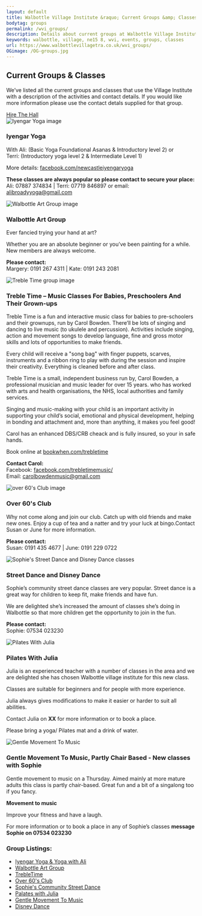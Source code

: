 ```yaml
---
layout: default
title: Walbottle Village Institute &raquo; Current Groups &amp; Classes
bodytag: groups
permalink: /wvi_groups/
description: Details about current groups at Walbottle Village Institute.
keywords: walbottle, village, ne15 8, wvi, events, groups, classes
url: https://www.walbottlevillagetra.co.uk/wvi_groups/
OGimage: /OG-groups.jpg
---
```

<div class="container-fluid">
	<div class="row intro">  
	  	<div class="col-sm-8 col-xs-12">
			<h2><strong>Current Groups &amp; Classes</strong></h2>
			  <p>We’ve listed all the current groups and classes that use the Village Institute with a description of the activities and contact details. If you would like more information please use the contact detals supplied for that group.</p>
		</div>   
	  	<div class="col-sm-4 col-xs-12">
			<a href="../wvi_hire.html" title="hire the institute hall" target="_self" class="hire" accesskey="h">Hire The Hall</a>
		</div>  
	</div> 
	<div class="row group-list">
		<div class="col-sm-8 col-xs-12">
			<div class="col-xs-12 eventWrap">
				<div class="row" id="yoga">
					<div class="article">
						<div class="col-sm-4 col-xs-12">
							<img src="../assets/images/iyengar-yoga@4x-80.jpg" loading="lazy" alt="Iyengar Yoga image" class="img-responsive">
						</div>
						<div class="col-sm-8 col-xs-12">
							<h3><strong>Iyengar Yoga</strong></h3>
							<p>With Ali: (Basic Yoga Foundational Asanas &amp; Introductory level 2) or <br>
Terri: (Introductory yoga level 2 &amp; Intermediate Level 1)</p>
							<p>More details: <a href="http://facebook.com/newcastleiyengaryoga" title="visit Iyengar Yoga Facebook page" target="_blank">facebook.com/newcastleiyengaryoga</a></p>
							<p><strong>These classes are always popular so please contact to secure your place:</strong><br>
Ali: 07887 374834  |  Terri: 07719 846897 or email: <a href="mailto:alibroadyyoga@gmail.com?subject=Enquiry From Walbottle Village Institute Website" title="email Iyengar Yoga">alibroadyyoga@gmail.com</a></p>
						</div>
					</div>
				</div>
			</div>
			<div class="col-xs-12 eventWrap">
				<div class="row" id="art">
					<div class="article">
						<div class="col-sm-4 col-xs-12">
							<img src="../assets/images/art-group@4x-80.jpg" loading="lazy" alt="Walbottle Art Group image" class="img-responsive">
						</div>
						<div class="col-sm-8 col-xs-12">
							<h3><strong>Walbottle Art Group</strong></h3>
							<p>Ever fancied trying your hand at art?</p>
							<p>Whether you are an absolute beginner or you’ve been painting for a while. <br>
New members are always welcome.</p>
							<p><strong>Please contact:</strong><br>Margery: 0191 267 4311  |  Kate: 0191 243 2081</p>
						</div>
					</div>
				</div>
			</div>
			<div class="col-xs-12 eventWrap">
				<div class="row" id="treble">
					<div class="article">
						<div class="col-sm-4 col-xs-12">
							<img src="../assets/images/treble-time@4x-80.jpg" loading="lazy" alt="Treble Time group image" class="img-responsive">
						</div>
						<div class="col-sm-8 col-xs-12">
							<h3><strong>Treble Time – Music Classes For Babies, Preschoolers And Their Grown-ups</strong></h3>
							<p>Treble Time is a fun and interactive music class for babies to pre-schoolers and their grownups, run by Carol Bowden. There’ll be lots of singing and dancing to live music (to ukulele and percussion). Activities include singing, action and movement songs to develop language, fine and gross motor skills and lots of opportunities to make friends.</p>
							<p>Every child will receive a &quot;song bag&quot; with finger puppets, scarves, instruments and a ribbon ring to play with during the session and inspire their creativity. Everything is cleaned before and after class.</p>
							<p>Treble Time is a small, independent business run by, Carol Bowden, a professional musician and music leader for over 15 years. who has worked with arts and health organisations, the NHS, local authorities and family services.</p>
							<p>Singing and music-making with your child is an important activity in supporting your child’s social, emotional and physical development, helping in bonding and attachment and, more than anything, it makes you feel good!</p>
							<p>Carol has an enhanced DBS/CRB cheack and is fully insured, so your in safe hands.</p>
							<p>Book online at <a href="https://bookwhen.com/trebletime" title="book Treble Time online" target="_blank">bookwhen.com/trebletime</a></p>
							<p><strong>Contact Carol:</strong> <br>
Facebook: <a href="http://facebook.com/trebletimemusic/" title="visit Treble Time Facebook page" target="_blank">facebook.com/trebletimemusic/</a> <br>
								Email: <a href="mailto:carolbowdenmusic@gmail.com?subject=Enquiry From Walbottle Village Institute Website" title="email Carol">carolbowdenmusic@gmail.com</a></p>
						</div>
					</div>
				</div>
			</div>
			<div class="col-xs-12 eventWrap">
				<div class="row" id="60s">
					<div class="article">
						<div class="col-sm-4 col-xs-12">
							<img src="../assets/images/60s@4x-80.jpg" loading="lazy" alt="over 60's Club image" class="img-responsive">
						</div>
						<div class="col-sm-8 col-xs-12">
							<h3><strong>Over 60's Club</strong></h3>
							<p>Why not come along and join our club. Catch up with old friends and make new ones. Enjoy a cup of tea and a natter and try your luck at bingo.Contact Susan or June for more information.</p>
							<p><strong>Please contact:</strong> <br>
Susan: 0191 435 4677  |  June: 0191 229 0722</p>
						</div>
					</div>
				</div>
			</div>
			<div class="col-xs-12 eventWrap">
				<div class="row" id="street_dance">
					<div class="article">
						<div class="col-sm-4 col-xs-12">
							<img src="../assets/images/street-dance@4x-80.jpg" loading="lazy" alt="Sophie's Street Dance and Disney Dance classes" class="img-responsive">
						</div>
						<div class="col-sm-8 col-xs-12">
							<h3><strong>Street Dance and Disney Dance</strong></h3>
							<p>Sophie’s community street dance classes are very popular. Street dance is a great way for children to keep fit, make friends and have fun.</p>
							<p>We are delighted she’s increased the amount of classes she’s doing in Walbottle so that more children get the opportunity to join in the fun.</p>
							<p><strong>Please contact:</strong> <br>
Sophie: 07534 023230</p>
						</div>
					</div>
				</div>
			</div>
			<div class="col-xs-12 eventWrap">
				<div class="row" id="pilates">
					<div class="article">
						<div class="col-sm-4 col-xs-12">
							<img src="../assets/images/pilates@4x-80.jpg" loading="lazy" alt="Pilates With Julia" class="img-responsive">
						</div>
						<div class="col-sm-8 col-xs-12">
							<h3><strong>Pilates With Julia</strong></h3>
							<p>Julia is an experienced teacher with a number of classes in the area and we are delighted she has chosen Walbottle village institute for this new class.</p>
							<p>Classes are suitable for beginners and for people with more experience.</p>
							<p>Julia always gives modifications to make it easier or harder to suit all abilities.</p>
							<p>Contact Julia on <strong>XX</strong> for more information or to book a place.</p>
							<p>Please bring a yoga/ Pilates mat and a drink of water.</p>
						</div>
					</div>
				</div>
			</div>
			<div class="col-xs-12 eventWrap">
				<div class="row" id="gentle">
					<div class="article">
						<div class="col-sm-4 col-xs-12">
							<img src="../assets/images/over60s@4x-80.jpg" loading="lazy" alt="Gentle Movement To Music" class="img-responsive">
						</div>
						<div class="col-sm-8 col-xs-12">
							<h3><strong>Gentle Movement To Music, Partly Chair Based - New classes with Sophie</strong></h3>
							<p>Gentle movement to music on a Thursday. Aimed mainly at more mature adults this class is partly chair-based. Great fun and a bit of a singalong too if you fancy.</p>
							<p><strong>Movement to music</strong></p>
							<p>Improve your fitness and have a laugh.</p>
							<p>For more information or to book a place in any of Sophie’s classes <strong>message Sophie on 07534 023230</strong></p>
						</div>
					</div>
				</div>
			</div>
		</div>
		<div class="col-md-4 col-sm-4 col-xs-4 group-listings">
			<div class="group-listings-wrap">
			<h3><strong>Group Listings:</strong></h3>
			<ul>
			<li><a href="#yoga" title="view Iyengar Yoga classes">Iyengar Yoga &amp; Yoga with Ali</a></li>
			<li><a href="#art" title="view Walbottle Art Group classes">Walbottle Art Group</a></li>
			<li><a href="#treble" title="view TrebleTime classes">TrebleTime</a></li>
			<li><a href="#60s" title="view Over 60's Club information">Over 60's Club</a></li>
			<li><a href="#street_dance" title="view Sophie's Community Street Dance information">Sophie's Community Street Dance</a></li>
			<li><a href="#pilates" title="view Palates with Julia information">Palates with Julia</a></li>
			<li><a href="#gentle" title="view Gentle Movement To Music classes">Gentle Movement To Music</a></li>
			<li><a href="#street_dance" title="view Disney Dance classes">Disney Dance</a></li>
			</ul>
			</div>
		</div> 
	</div>
</div> <!-- /container -->
